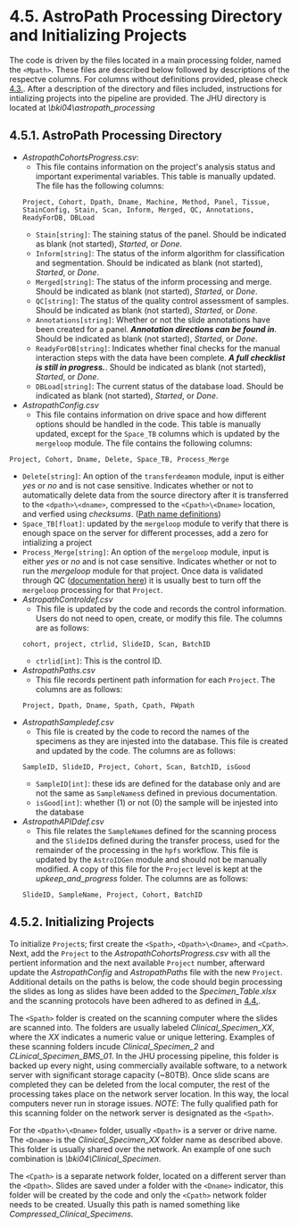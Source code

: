 # 4.5. AstroPath Processing Directory and Initializing Projects
The code is driven by the files located in a main processing folder, named the ```<Mpath>```. These files are described below followed by descriptions of the respectve columns. For columns without definitions provided, please check [4.3.](Definitions.md). After a description of the directory and files included, instructions for intializing projects into the pipeline are provided. The JHU directory is located at *\\bki04\astropath_processing*

## 4.5.1. AstroPath Processing Directory
- *AstropathCohortsProgress.csv*: 
  - This file contains information on the project's analysis status and important experimental variables. This table is manually updated. The file has the following columns:
  ```
  Project, Cohort, Dpath, Dname, Machine, Method, Panel, Tissue, StainConfig, Stain, Scan, Inform, Merged, QC, Annotations, ReadyForDB, DBLoad
  ```
  - ```Stain[string]```: The staining status of the panel. Should be indicated as blank (not started), *Started*, or *Done*.
  - ```Inform[string]```: The status of the inform algorithm for classification and segmentation. Should be indicated as blank (not started), *Started*, or *Done*.
  - ```Merged[string]```: The status of the inform processing and merge. Should be indicated as blank (not started), *Started*, or *Done*.
  - ```QC[string]```: The status of the quality control assessment of samples. Should be indicated as blank (not started), *Started*, or *Done*.
  - ```Annotations[string]```: Whether or not the slide annotations have been created for a panel. ***Annotation directions can be found in***. Should be indicated as blank (not started), *Started*, or *Done*.
  - ```ReadyForDB[string]```: Indicates whether final checks for the manual interaction steps with the data have been complete. ***A full checklist is still in progress.***. Should be indicated as blank (not started), *Started*, or *Done*.
  - ```DBLoad[string]```: The current status of the database load. Should be indicated as blank (not started), *Started*, or *Done*.
- *AstropathConfig.csv*
  - This file contains information on drive space and how different options should be handled in the code. This table is manually updated, except for the ```Space_TB``` columns which is updated by the ```mergeloop``` module. The file contains the following columns:
```
Project, Cohort, Dname, Delete, Space_TB, Process_Merge
```
 - ```Delete[string]```: An option of the ```transferdeamon``` module, input is either *yes* or *no* and is not case sensitive. Indicates whether or not to automatically delete data from the source directory after it is transferred to the ```<dpath>\<dname>```, compressed to the ```<Cpath>\<Dname>``` location, and verfied using *checksums*. ([Path name definitions](Definitions.md/#432-path-definitions))
 - ```Space_TB[float]```: updated by the ```mergeloop``` module to verify that there is enough space on the server for different processes, add a zero for intializing a project
 - ```Process_Merge[string]```: An option of the ```mergeloop``` module, input is either *yes* or *no* and is not case sensitive. Indicates whether or not to run the *mergeloop* module for that project. Once data is validated through QC ([documentation here]()) it is usually best to turn off the ```mergeloop``` processing for that ```Project```.
- *AstropathControldef.csv*
  - This file is updated by the code and records the control information. Users do not need to open, create, or modify this file. The columns are as follows:
  ```
  cohort, project, ctrlid, SlideID, Scan, BatchID
  ```
  - ```ctrlid[int]```: This is the control ID.
- *AstropathPaths.csv*
  - This file records pertinent path information for each ```Project```. The columns are as follows:
  ```
  Project, Dpath, Dname, Spath, Cpath, FWpath
  ```
- *AstropathSampledef.csv*
  - This file is created by the code to record the names of the specimens as they are injested into the database. This file is created and updated by the code. The columns are as follows:
  ```
  SampleID, SlideID, Project, Cohort, Scan, BatchID, isGood
  ```
  - ```SampleID[int]```: these ids are defined for the database only and are not the same as ```SampleNames```s defined in previous documentation.
  - ```isGood[int]```: whether (1) or not (0) the sample will be injested into the database
- *AstropathAPIDdef.csv*
   - This file relates the ```SampleName```s defined for the scanning process and the ```SlideID```s defined during the transfer process, used for the remainder of the processing in the ```hpfs``` workflow. This file is updated by the ```AstroIDGen``` module and should not be manually modified. A copy of this file for the ```Project``` level is kept at the *upkeep_and_progress* folder. The columns are as follows:
   ```
   SlideID, SampleName, Project, Cohort, BatchID
   ```
## 4.5.2. Initializing Projects
To initialize ```Project```s; first create the ```<Spath>```, ```<Dpath>\<Dname>```, and ```<Cpath>```. Next, add the ```Project``` to the *AstropathCohortsProgress.csv* with all the pertient information and the next available ```Project``` number, afterward update the *AstropathConfig* and *AstropathPaths* file with the new ```Project```. Additional details on the paths is below, the code should begin processing the slides as long as slides have been added to the *Specimen_Table.xlsx* and the scanning protocols have been adhered to as defined in [4.4.](ScanningInstructionsIntro.md).

The ```<Spath>``` folder is created on the scanning computer where the slides are scanned into. The folders are usually labeled *Clinical_Specimen_XX*, where the *XX* indicates a numeric value or unique lettering. Examples of these scanning folders incude *Clinical_Specimen_2* and *CLinical_Specimen_BMS_01*. In the JHU processing pipeline, this folder is backed up every night, using commercially available software, to a network server with significant storage capacity (~80TB). Once slide scans are completed they can be deleted from the local computer, the rest of the processing takes place on the network server location. In this way, the local computers never run in storage issues. *NOTE*: The fully qualified path for this scanning folder on the network server is designated as the ```<Spath>```. 

For the ```<Dpath>\<Dname>``` folder, usually ```<Dpath>``` is a server or drive name. The ```<Dname>``` is the *Clinical_Specimen_XX* folder name as described above. This folder is usually shared over the network. An example of one such combination is *\\bki04\Clinical_Specimen*. 

The ```<Cpath>``` is a separate network folder, located on a different server than the ```<Dpath>```. Slides are saved under a folder with the ```<Dname>``` indicator, this folder will be created by the code and only the ```<Cpath>``` network folder needs to be created. Usually this path is named something like *Compressed_Clinical_Specimens*.


